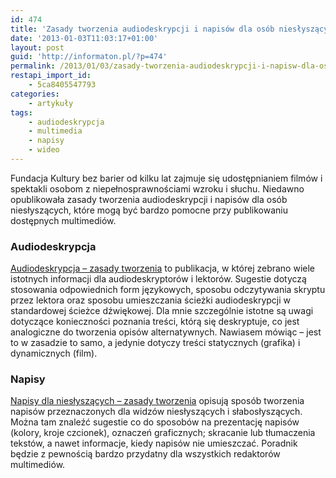```yaml
---
id: 474
title: 'Zasady tworzenia audiodeskrypcji i napisów dla osób niesłyszących'
date: '2013-01-03T11:03:17+01:00'
layout: post
guid: 'http://informaton.pl/?p=474'
permalink: /2013/01/03/zasady-tworzenia-audiodeskrypcji-i-napisw-dla-osb-nieslyszacych/
restapi_import_id:
    - 5ca8405547793
categories:
    - artykuły
tags:
    - audiodeskrypcja
    - multimedia
    - napisy
    - wideo
---
```


Fundacja Kultury bez barier od kilku lat zajmuje się udostępnianiem filmów i spektakli osobom z niepełnosprawnościami wzroku i słuchu. Niedawno opublikowała zasady tworzenia audiodeskrypcji i napisów dla osób niesłyszących, które mogą być bardzo pomocne przy publikowaniu dostępnych multimediów.

### Audiodeskrypcja

[Audiodeskrypcja – zasady tworzenia](http://dzieciom.pl/wp-content/uploads/2012/09/Audiodeskrypcja-zasady-tworzenia.pdf) to publikacja, w której zebrano wiele istotnych informacji dla audiodeskryptorów i lektorów. Sugestie dotyczą stosowania odpowiednich form językowych, sposobu odczytywania skryptu przez lektora oraz sposobu umieszczania ścieżki audiodeskrypcji w standardowej ścieżce dźwiękowej. Dla mnie szczególnie istotne są uwagi dotyczące konieczności poznania treści, którą się deskryptuje, co jest analogiczne do tworzenia opisów alternatywnych. Nawiasem mówiąc – jest to w zasadzie to samo, a jedynie dotyczy treści statycznych (grafika) i dynamicznych (film).

### Napisy

[Napisy dla niesłyszących – zasady tworzenia](http://dzieciom.pl/wp-content/uploads/2012/09/Napisy-dla-nieslyszacych-zasady-tworzenia.pdf) opisują sposób tworzenia napisów przeznaczonych dla widzów niesłyszących i słabosłyszących. Można tam znaleźć sugestie co do sposobów na prezentację napisów (kolory, kroje czcionek), oznaczeń graficznych; skracanie lub tłumaczenia tekstów, a nawet informacje, kiedy napisów nie umieszczać. Poradnik będzie z pewnością bardzo przydatny dla wszystkich redaktorów multimediów.